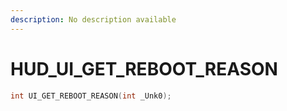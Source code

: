 ```yaml
---
description: No description available 
---
```


# HUD\_UI_GET_REBOOT_REASON

```cpp
int UI_GET_REBOOT_REASON(int _Unk0);
```